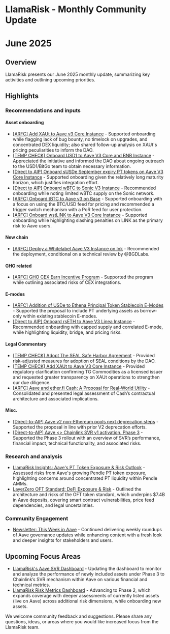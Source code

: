 # LlamaRisk - Monthly Community Update 

# June 2025

## Overview

LlamaRisk presents our June 2025 monthly update, summarizing key activities and outlining upcoming priorities.

## Highlights

### Recommendations and inputs

#### Asset onboarding
- [\[ARFC\] Add XAUt to Aave v3 Core Instance](https://governance.aave.com/t/arfc-add-xaut-to-aave-v3-core-instance/22385/3) - Supported onboarding while flagging lack of bug bounty, no timelock on upgrades, and concentrated DEX liquidity; also shared follow-up analysis on XAUt's pricing peculiarities to inform the DAO.
- [\[TEMP CHECK\] Onboard USD1 to Aave V3 Core and BNB Instance](https://governance.aave.com/t/temp-check-onboard-usd1-to-aave-v3-core-and-bnb-instance/22360/5) - Appreciated the initiative and informed the DAO about ongoing outreach to the USD1/BitGo team to obtain necessary information.
- [\[Direct to AIP\] Onboard sUSDe September expiry PT tokens on Aave V3 Core Instance](https://governance.aave.com/t/direct-to-aip-onboard-susde-september-expiry-pt-tokens-on-aave-v3-core-instance/22313/2) - Supported onboarding given the relatively long maturity horizon, which justifies integration effort.
- [\[Direct to AIP\] Onboard wBTC to Sonic V3 Instance](https://governance.aave.com/t/direct-to-aip-onboard-wbtc-to-sonic-v3-instance/22304/5) - Recommended onboarding while noting limited wBTC supply on the Sonic network.
- [\[ARFC\] Onboard tBTC to Aave v3 on Base](https://governance.aave.com/t/arfc-onboard-tbtc-to-aave-v3-on-base/22226/2) - Supported onboarding with a focus on using the BTC/USD feed for pricing and recommended a trigger switch mechanism with a PoR feed for user protection.
- [\[ARFC\] Onboard wstLINK to Aave V3 Core Instance](https://governance.aave.com/t/arfc-onboard-wstlink-to-aave-v3-core-instance/22169/2) - Supported onboarding while highlighting slashing penalties on LINK as the primary risk to Aave users.

#### New chain
- [\[ARFC\] Deploy a Whitelabel Aave V3 Instance on Ink](https://governance.aave.com/t/arfc-deploy-a-whitelabel-aave-v3-instance-on-ink/22390/7) - Recommended the deployment, conditional on a technical review by @BGDLabs.

#### GHO related
- [\[ARFC\] GHO CEX Earn Incentive Program](https://governance.aave.com/t/arfc-gho-cex-earn-incentive-program/22284/6) - Supported the program while outlining associated risks of CEX integrations.

#### E-modes
- [\[ARFC\] Addition of USDe to Ethena Principal Token Stablecoin E-Modes](https://governance.aave.com/t/arfc-addition-of-usde-to-ethena-principal-token-stablecoin-e-modes/22355/2) - Supported the proposal to include PT underlying assets as borrow-only within existing stablecoin E-modes.
- [\[Direct to AIP\] Onboard rsETH to Aave V3 Linea Instance](https://governance.aave.com/t/direct-to-aip-onboard-rseth-to-aave-v3-linea-instance/22172/2) - Recommended onboarding with capped supply and correlated E-mode, while highlighting liquidity, bridge, and pricing risks.

#### Legal Commentary
- [\[TEMP CHECK\] Adopt The SEAL Safe Harbor Agreement](https://governance.aave.com/t/temp-check-adopt-the-seal-safe-harbor-agreement/22139/10) - Provided risk-adjusted measures for adoption of SEAL conditions by the DAO.
- [\[TEMP CHECK\] Add XAUt to Aave V3 Core Instance](https://governance.aave.com/t/temp-check-add-xaut-to-aave-v3-core-instance/22201/5) - Provided regulatory clarification confirming TG Commodities as a licensed issuer and requested greater transparency on XAUt operations to strengthen our due diligence.
- [\[ARFC\] Aave and ether.fi Cash: A Proposal for Real-World Utility](https://governance.aave.com/t/arfc-aave-and-ether-fi-cash-a-proposal-for-real-world-utility/21909/4) - Consolidated and presented legal assessment of Cash’s contractual architecture and associated implications.

#### Misc.
- [\[Direct-to-AIP\] Aave v2 non-Ethereum pools next deprecation steps](https://governance.aave.com/t/direct-to-aip-aave-v2-non-ethereum-pools-next-deprecation-steps/22445/2) - Supported the proposal in line with prior V2 deprecation efforts.
- [\[Direct-to-AIP\] Aave <> Chainlink SVR v1 activation. Phase 3](https://governance.aave.com/t/direct-to-aip-aave-chainlink-svr-v1-activation-phase-3/22387/2) - Supported the Phase 3 rollout with an overview of SVR’s performance, financial impact, technical functionality, and associated risks.

### Research and analysis
- [LlamaRisk Insights: Aave's PT Token Exposure & Risk Outlook](https://governance.aave.com/t/llamarisk-insights-aaves-pt-token-exposure-risk-outlook/22312) - Assessed risks from Aave's growing Pendle PT token exposure, highlighting concerns around concentrated PT liquidity within Pendle AMMs.
- [LayerZero OFT Standard: DeFi Exposure & Risk](https://www.llamarisk.com/research/layerzero-oft-standard-defi-exposure-risk) - Outlined the architecture and risks of the OFT token standard, which underpins $7.4B in Aave deposits, covering smart contract vulnerabilities, price feed dependencies, and legal uncertainties.

### Community Engagement
- [Newsletter: This Week in Aave](https://x.com/aaveweekly) - Continued delivering weekly roundups of Aave governance updates while enhancing content with a fresh look and deeper insights for stakeholders and users.

## Upcoming Focus Areas
- [LlamaRisk's Aave SVR Dashboard](https://svr.llamarisk.com/) - Updating the dashboard to monitor and analyze the performance of newly included assets under Phase 3 to Chainlink’s SVR mechanism within Aave on various financial and technical metrics.
- [LlamaRisk Risk Metrics Dashboard](https://score.llamarisk.com/) - Advancing to Phase 2, which expands coverage with deeper assessments of currently listed assets (live on Aave) across additional risk dimensions, while onboarding new assets.

We welcome community feedback and suggestions. Please share any questions, ideas, or areas where you would like increased focus from the LlamaRisk team.